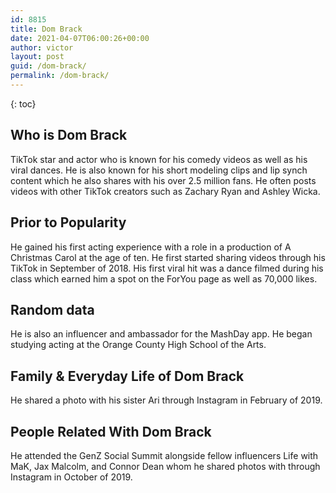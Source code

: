 ```yaml
---
id: 8815
title: Dom Brack
date: 2021-04-07T06:00:26+00:00
author: victor
layout: post
guid: /dom-brack/
permalink: /dom-brack/
---
```



{: toc}


## Who is Dom Brack



TikTok star and actor who is known for his comedy videos as well as his viral dances. He is also known for his short modeling clips and lip synch content which he also shares with his over 2.5 million fans. He often posts videos with other TikTok creators such as Zachary Ryan and Ashley Wicka.

                
                
                
## Prior to Popularity



He gained his first acting experience with a role in a production of A Christmas Carol at the age of ten. He first started sharing videos through his TikTok in September of 2018. His first viral hit was a dance filmed during his class which earned him a spot on the ForYou page as well as 70,000 likes. 

                
                
                
## Random data



He is also an influencer and ambassador for the MashDay app. He began studying acting at the Orange County High School of the Arts. 

                
                
                
## Family & Everyday Life of Dom Brack



He shared a photo with his sister Ari through Instagram in February of 2019. 

                
                
                
## People Related With Dom Brack



He attended the GenZ Social Summit alongside fellow influencers Life with MaK, Jax Malcolm, and Connor Dean whom he shared photos with through Instagram in October of 2019. 

                
              
            
          
          
          